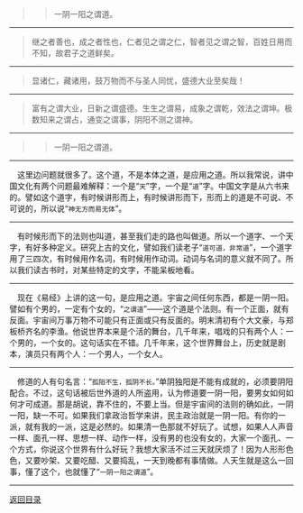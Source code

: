 > > 一阴一阳之谓道。
___
> 继之者善也，成之者性也，仁者见之谓之仁，智者见之谓之智，百姓日用而不知，故君子之道鲜矣。
___
> 显诸仁，藏诸用，鼓万物而不与圣人同忧，盛德大业至矣哉！
___
> 富有之谓大业，日新之谓盛德。生生之谓易，成象之谓乾，效法之谓坤。极数知来之谓占，通变之谓事，阴阳不测之谓神。
___
> > 一阴一阳之谓道。
___
&emsp;这里边问题就很多了。这个道，不是本体之道，是应用之道。所以我常说，讲中国文化有两个问题最难解释：一个是“``天``”字，一个是“``道``”字。中国文字是从六书来的。譬如这个道字，有时候讲形而上，有时候讲形而下，形而上的道是不可说、不可说的，所以说“``神无方而易无体``”。
___
&emsp;有时候形而下的法则也叫道，甚至我们走的路也叫做道。所以一个道字、一个天字，有好多种定义。研究上古的文化，譬如我们读老子“``道可道，非常道``”，一个道字用了三四次，有时候用作名词，有时候用作动词。动词与名词的意义就不同了。所以我们读古书时，对某些特定的文字，不能呆板地看。
___
&emsp;现在《易经》上讲的这一句，是应用之道。宇宙之间任何东西，都是一阴一阳。譬如有个男的，一定有个女的，“``之谓道``”——这个道是个法则。有一个正面，就有反面。宇宙间万事万物不可能只有正面或只有反面的。明末清初有个大文豪，与郑板桥齐名的李渔。他说世界本来是个活的舞台，几千年来，唱戏的只有两个人：一个男的，一个女的。这句话实在不错。几千年来，这个世界舞台上，历史就是剧本，演员只有两个人：一个男人，一个女人。
___
&emsp;修道的人有句名言：“``孤阳不生，孤阴不长。``”单阴独阳是不能有成就的，必须要阴阳配合。不过，这句话被后世外道的人所盗用，认为修道要一阴一阳，要男女如何如何才可成道。那是胡说，靠不住的，不要上当。但是宇宙间的法则的确如此，一阴一阳，缺一不可。如果我们拿政治哲学来讲，民主政治就是一阴一阳。有你的一派，就有我的一派，这是必然的。如果清一色那就不好玩了。试想，如果人人声音一样、面孔一样、思想一样、动作一样，没有男的也没有女的，大家一个面孔、一个方式，你说这个世界有什么好玩？我想大家活不过三天就厌烦了！因为人形形色色，又要吵架、又要吃醋、又要捣乱，一天到晚都有事情做。人天生就是这么一回事，懂了这个，也就懂了“``一阴一阳之谓道``”。
___
[返回目录](../../../master/README.md#目录)